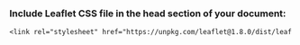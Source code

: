 ### Include Leaflet CSS file in the head section of your document:

    <link rel="stylesheet" href="https://unpkg.com/leaflet@1.8.0/dist/leaf